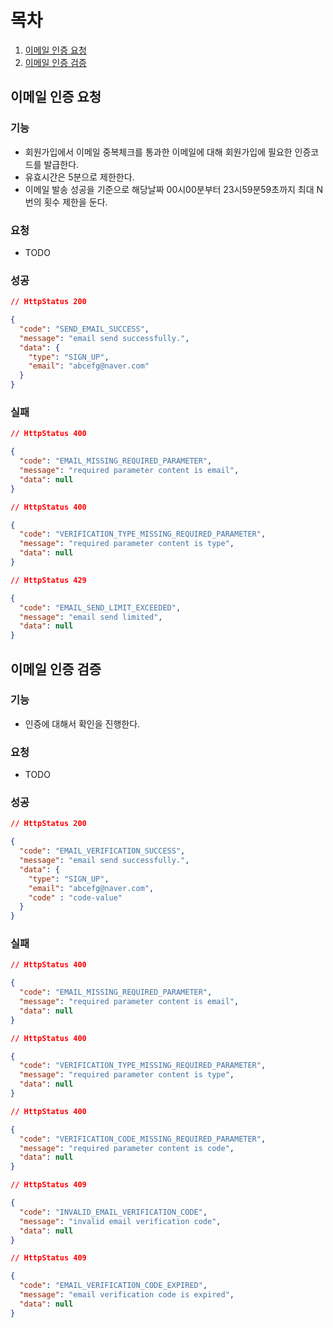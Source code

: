 # 목차
1. [이메일 인증 요청](#이메일-인증-요청)
2. [이메일 인증 검증](#이메일-인증-검증)


## 이메일 인증 요청

### 기능

- 회원가입에서 이메일 중복체크를 통과한 이메일에 대해 회원가입에 필요한 인증코드를 발급한다.
- 유효시간은 5분으로 제한한다.
- 이메일 발송 성공을 기준으로 해당날짜 00시00분부터 23시59분59초까지 최대 N번의 횟수 제한을 둔다.

### 요청

- TODO

### 성공

```json
// HttpStatus 200

{
  "code": "SEND_EMAIL_SUCCESS",
  "message": "email send successfully.",
  "data": {
    "type": "SIGN_UP",
    "email": "abcefg@naver.com"
  }
}
```

### 실패

```json
// HttpStatus 400

{
  "code": "EMAIL_MISSING_REQUIRED_PARAMETER",
  "message": "required parameter content is email",
  "data": null
}
```

```json
// HttpStatus 400

{
  "code": "VERIFICATION_TYPE_MISSING_REQUIRED_PARAMETER",
  "message": "required parameter content is type",
  "data": null
}
```

```json
// HttpStatus 429

{
  "code": "EMAIL_SEND_LIMIT_EXCEEDED",
  "message": "email send limited",
  "data": null
}
```

## 이메일 인증 검증

### 기능

- 인증에 대해서 확인을 진행한다.

### 요청

- TODO

### 성공

```json
// HttpStatus 200

{
  "code": "EMAIL_VERIFICATION_SUCCESS",
  "message": "email send successfully.",
  "data": {
    "type": "SIGN_UP",
    "email": "abcefg@naver.com",
    "code" : "code-value"
  }
}
```

### 실패

```json
// HttpStatus 400

{
  "code": "EMAIL_MISSING_REQUIRED_PARAMETER",
  "message": "required parameter content is email",
  "data": null
}
```

```json
// HttpStatus 400

{
  "code": "VERIFICATION_TYPE_MISSING_REQUIRED_PARAMETER",
  "message": "required parameter content is type",
  "data": null
}
```

```json
// HttpStatus 400

{
  "code": "VERIFICATION_CODE_MISSING_REQUIRED_PARAMETER",
  "message": "required parameter content is code",
  "data": null
}
```

```json
// HttpStatus 409

{
  "code": "INVALID_EMAIL_VERIFICATION_CODE",
  "message": "invalid email verification code",
  "data": null
}
```

```json
// HttpStatus 409

{
  "code": "EMAIL_VERIFICATION_CODE_EXPIRED",
  "message": "email verification code is expired",
  "data": null
}
```
